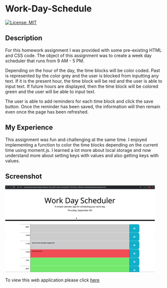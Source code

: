 # Work-Day-Schedule

<p>
    <a href="https://opensource.org/licenses/MIT" rel="nofollow"><img src="https://camo.githubusercontent.com/3ccf4c50a1576b0dd30b286717451fa56b783512/68747470733a2f2f696d672e736869656c64732e696f2f62616467652f4c6963656e73652d4d49542d79656c6c6f772e737667" alt="License: MIT" data-canonical-src="https://img.shields.io/badge/License-MIT-yellow.svg" style="max-width:100%;"></a>
</p>

<h2>Description</h2>

<p>For this homework assignment I was provided with some pre-existing HTML and CSS code. The object of this assignment was to create a week day scheduler that runs from 9 AM - 5 PM. 

Depending on the hour of the day, the time blocks will be color coded. Past is represented by the color grey and the user is blocked from inputting any text. If it is the present hour, the time block will be red and the user is able to input text. If future hours are displayed, then the time block will be colored green and the user will be able to input text.

The user is able to add reminders for each time block and click the save button. Once the reminder has been saved, the information will then remain even once the page has been refreshed.</p>

<h2>My Experience</h2>

<p>This assignment was fun and challenging at the same time. I enjoyed implementing a function to color the time blocks depending on the current time using moment.js. I learned a lot more about local storage and now understand more about setting keys with values and also getting keys with values.</p>

<h2>Screenshot</h2>

![](/assets/images/Screenshot.gif)

<p>
To view this web application please click <a href="https://hustinkava.github.io/Work-Day-Schedule/" rel="nofollow">here</a>
</p>
